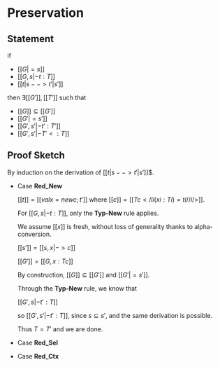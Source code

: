 
Preservation
============

Statement
---------
if 

* $[[G |= s]]$
* $[[G, s |- t : T]]$
* $[[t|s --> t'|s']]$

then $\exists [[G']], [[T']]$ such that

* $[[G]] \subseteq [[G']]$
* $[[G' |= s']]$
* $[[G', s' |- t' : T']]$
* $[[G', s' |- T' <: T]]$

Proof Sketch
------------

By induction on the derivation of $[[t|s --> t'|s']]$$.

* Case **Red_New**

    $[[t]] = [[val x = new c; t']]$ where $[[c]] = [[Tc { </ li(xi:Ti) = ti // i /> }]]$.
  
    For $[[G, s |- t : T]]$, only the **Typ-New** rule applies.
  
    We assume $[[x]]$ is fresh, without loss of generality thanks to alpha-conversion.
    
    $[[s']] = [[s, x |-> c]]$
  
    $[[G']] = [[G, x : Tc]]$
  
    By construction, $[[G]] \subseteq [[G']]$ and $[[G' |= s']]$.
    
    Through the **Typ-New** rule, we know that
    
    $[[G',s |- t' : T]]$
    
    so $[[G',s' |- t' : T]]$, since $s \subseteq s'$, and the same derivation is possible.
    
    Thus $T = T'$ and we are done.

* Case **Red_Sel**

* Case **Red_Ctx**

